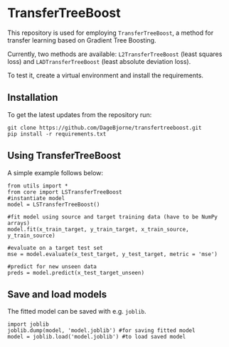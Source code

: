 # TransferTreeBoost

This repository is used for employing ```TransferTreeBoost```, a method for transfer learning based on Gradient Tree Boosting. 

Currently, two methods are available: ```L2TransferTreeBoost``` (least squares loss) and ```LADTransferTreeBoost``` (least absolute deviation loss).

To test it, create a virtual environment and install the requirements.

## Installation

To get the latest updates from the repository run: 

```
git clone https://github.com/DageBjorne/transfertreeboost.git
pip install -r requirements.txt
```

## Using TransferTreeBoost

A simple example follows below:

```
from utils import *
from core import LSTransferTreeBoost
#instantiate model
model = LSTransferTreeBoost()

#fit model using source and target training data (have to be NumPy arrays)
model.fit(x_train_target, y_train_target, x_train_source, y_train_source)

#evaluate on a target test set
mse = model.evaluate(x_test_target, y_test_target, metric = 'mse')

#predict for new unseen data
preds = model.predict(x_test_target_unseen)
```

## Save and load models

The fitted model can be saved with e.g. `joblib`. 

```
import joblib
joblib.dump(model, 'model.joblib') #for saving fitted model
model = joblib.load('model.joblib') #to load saved model
